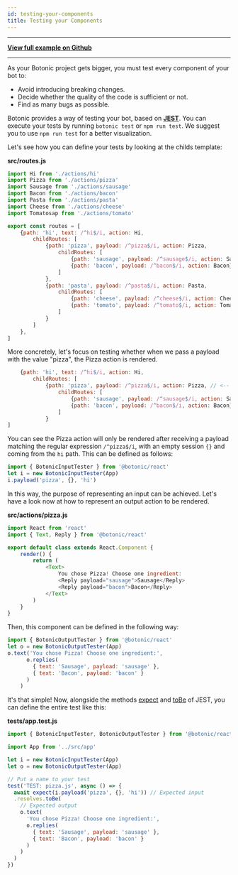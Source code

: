 ```yaml
---
id: testing-your-components
title: Testing your Components
---
```


---

**[View full example on Github](https://github.com/hubtype/botonic/tree/master/packages/botonic-cli/templates/childs/tests/app.test.js)**  

---

As your Botonic project gets bigger, you must test every component of your bot to:  

* Avoid introducing breaking changes.
* Decide whether the quality of the code is sufficient or not.
* Find as many bugs as possible.

Botonic provides a way of testing your bot, based on **[JEST](https://jestjs.io/)**.
You can execute your tests by running `botonic test` or `npm run test`. 
We suggest you to use `npm run test` for a better visualization.

Let's see how you can define your tests by looking at the childs template:

**src/routes.js**

```javascript
import Hi from './actions/hi'
import Pizza from './actions/pizza'
import Sausage from './actions/sausage'
import Bacon from './actions/bacon'
import Pasta from './actions/pasta'
import Cheese from './actions/cheese'
import Tomatosap from './actions/tomato'

export const routes = [
    {path: 'hi', text: /^hi$/i, action: Hi,
        childRoutes: [
            {path: 'pizza', payload: /^pizza$/i, action: Pizza, 
                childRoutes: [
                    {path: 'sausage', payload: /^sausage$/i, action: Sausage},
                    {path: 'bacon', payload: /^bacon$/i, action: Bacon}
                ]
            },
            {path: 'pasta', payload: /^pasta$/i, action: Pasta, 
                childRoutes: [
                    {path: 'cheese', payload: /^cheese$/i, action: Cheese},
                    {path: 'tomato', payload: /^tomato$/i, action: Tomato}
                ]
            }
        ]
    },
]
```

More concretely, let's focus on testing whether when we pass a payload with the value "pizza", 
the Pizza action is rendered. 

```javascript
    {path: 'hi', text: /^hi$/i, action: Hi,
        childRoutes: [
            {path: 'pizza', payload: /^pizza$/i, action: Pizza, // <-- input to test
                childRoutes: [
                    {path: 'sausage', payload: /^sausage$/i, action: Sausage},
                    {path: 'bacon', payload: /^bacon$/i, action: Bacon}
                ]
            }
]
```

You can see the Pizza action will only be rendered after receiving a payload matching 
the regular expression `/^pizza$/i`, with an empty session `{}` and coming from the `hi` path. This can be defined as follows:

```javascript
import { BotonicInputTester } from '@botonic/react'
let i = new BotonicInputTester(App)
i.payload('pizza', {}, 'hi')
```

In this way, the purpose of representing an input can be achieved. 
Let's have a look now at how to represent an output action to be rendered.

**src/actions/pizza.js**

```javascript
import React from 'react'
import { Text, Reply } from '@botonic/react'

export default class extends React.Component {
	render() {
		return (
			<Text>
				You chose Pizza! Choose one ingredient:
				<Reply payload="sausage">Sausage</Reply>
				<Reply payload="bacon">Bacon</Reply>
			</Text>
		)
	}
}
```

Then, this component can be defined in the following way:

```javascript
import { BotonicOutputTester } from '@botonic/react'
let o = new BotonicOutputTester(App)
o.text('You chose Pizza! Choose one ingredient:',
      o.replies(
        { text: 'Sausage', payload: 'sausage' },
        { text: 'Bacon', payload: 'bacon' }
      )
    )
```

It's that simple! Now, alongside the methods [expect](https://jestjs.io/docs/en/expect#expectvalue) and [toBe](https://jestjs.io/docs/en/expect#tobevalue) of JEST, you can define the entire test like this:

**tests/app.test.js**

```javascript
import { BotonicInputTester, BotonicOutputTester } from '@botonic/react'

import App from '../src/app'

let i = new BotonicInputTester(App)
let o = new BotonicOutputTester(App)

// Put a name to your test
test('TEST: pizza.js', async () => {        
  await expect(i.payload('pizza', {}, 'hi')) // Expected input 
  .resolves.toBe(
    // Expected output                            
    o.text(                                  
      'You chose Pizza! Choose one ingredient:',
      o.replies(
        { text: 'Sausage', payload: 'sausage' },
        { text: 'Bacon', payload: 'bacon' }
      )
    )
  )
})
```



